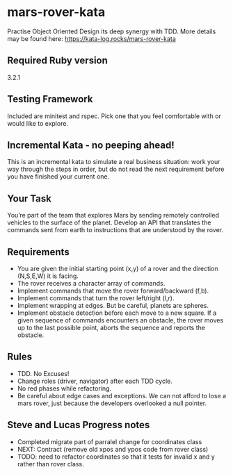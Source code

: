 # mars-rover-kata
Practise Object Oriented Design its deep synergy with TDD. More details may be found here: https://kata-log.rocks/mars-rover-kata

## Required Ruby version
3.2.1

## Testing Framework
Included are minitest and rspec. Pick one that you feel comfortable with or would like to explore.

## Incremental Kata - no peeping ahead!
This is an incremental kata to simulate a real business situation: work your way
through the steps in order, but do not read the next requirement before you have finished your current one.

## Your Task
You’re part of the team that explores Mars by sending remotely controlled vehicles to the surface of the planet.
Develop an API that translates the commands sent from earth to instructions that are understood by the rover.

## Requirements

- You are given the initial starting point (x,y) of a rover and the direction (N,S,E,W) it is facing.
- The rover receives a character array of commands.
- Implement commands that move the rover forward/backward (f,b).
- Implement commands that turn the rover left/right (l,r).
- Implement wrapping at edges. But be careful, planets are spheres.
- Implement obstacle detection before each move to a new square. If a given sequence of commands encounters an obstacle, the rover moves up to the last possible point, aborts the sequence and reports the obstacle.

## Rules
- TDD. No Excuses!
- Change roles (driver, navigator) after each TDD cycle.
- No red phases while refactoring.
- Be careful about edge cases and exceptions. We can not afford to lose a mars rover, just because the developers overlooked a null pointer.

## Steve and Lucas Progress notes
- Completed migrate part of parralel change for coordinates class
- NEXT: Contract (remove old xpos and ypos code from rover class)
- TODO: need to refactor coordinates so that it tests for invalid x and y rather than rover class.
